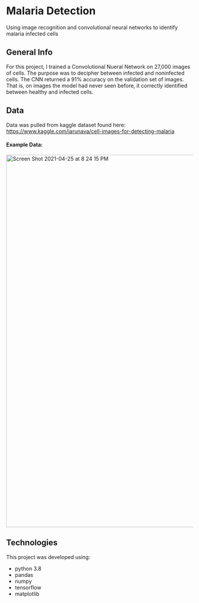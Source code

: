# Malaria Detection
Using image recognition and convolutional neural networks to identify malaria infected cells

## General Info
For this project, I trained a Convolutional Nueral Network on 27,000 images of cells. The purpose was to decipher between infected and noninfected cells. The CNN returned a 91% accuracy on the validation set of images. That is, on images the model had never seen before, it correctly identified between healthy and infected cells. 

## Data
Data was pulled from kaggle dataset found here: https://www.kaggle.com/iarunava/cell-images-for-detecting-malaria

#### Example Data:
<img width="1004" alt="Screen Shot 2021-04-25 at 8 24 15 PM" src="https://user-images.githubusercontent.com/73447072/116014648-40130380-a604-11eb-9cfb-1ea89c5b88b2.png">


## Technologies
This project was developed using:
* python 3.8
* pandas
* numpy
* tensorflow
* matplotlib
